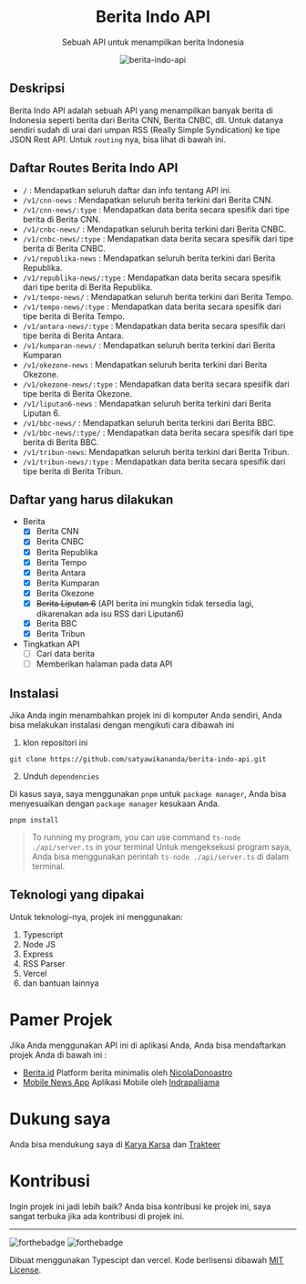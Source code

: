 <div align="center">
<h1>Berita Indo API</h1>

<p>Sebuah API untuk menampilkan berita Indonesia</p>

![berita-indo-api](https://socialify.git.ci/satyawikananda/berita-indo-api/image?description=1&forks=1&issues=1&logo=https%3A%2F%2Fi.pinimg.com%2Foriginals%2F26%2F91%2Ff2%2F2691f2fa1a0f078f5f274edf7fea6763.png&owner=1&pulls=1&stargazers=1&theme=Light)

</div>

## Deskripsi

Berita Indo API adalah sebuah API yang menampilkan banyak berita di Indonesia seperti berita dari Berita CNN, Berita CNBC, dll. Untuk datanya sendiri sudah di urai dari umpan RSS (Really Simple Syndication) ke tipe JSON Rest API. Untuk `routing` nya, bisa lihat di bawah ini.

## Daftar Routes Berita Indo API

- `/` : Mendapatkan seluruh daftar dan info tentang API ini.
- `/v1/cnn-news` : Mendapatkan seluruh berita terkini dari Berita CNN.
- `/v1/cnn-news/:type` : Mendapatkan data berita secara spesifik dari tipe berita di Berita CNN.
- `/v1/cnbc-news/` : Mendapatkan seluruh berita terkini dari Berita CNBC.
- `/v1/cnbc-news/:type` : Mendapatkan data berita secara spesifik dari tipe berita di Berita CNBC.
- `/v1/republika-news` : Mendapatkan seluruh berita terkini dari Berita Republika.
- `/v1/republika-news/:type` : Mendapatkan data berita secara spesifik dari tipe berita di Berita Republika.
- `/v1/tempo-news/` : Mendapatkan seluruh berita terkini dari Berita Tempo.
- `/v1/tempo-news/:type` : Mendapatkan data berita secara spesifik dari tipe berita di Berita Tempo.
- `/v1/antara-news/:type` : Mendapatkan data berita secara spesifik dari tipe berita di Berita Antara.
- `/v1/kumparan-news/` : Mendapatkan seluruh berita terkini dari Berita Kumparan
- `/v1/okezone-news` : Mendapatkan seluruh berita terkini dari Berita Okezone.
- `/v1/okezone-news/:type` : Mendapatkan data berita secara spesifik dari tipe berita di Berita Okezone.
- `/v1/liputan6-news` : Mendapatkan seluruh berita terkini dari Berita Liputan 6.
- `/v1/bbc-news/` : Mendapatkan seluruh berita terkini dari Berita BBC.
- `/v1/bbc-news/:type/` : Mendapatkan data berita secara spesifik dari tipe berita di Berita BBC.
- `/v1/tribun-news`: Mendapatkan seluruh berita terkini dari Berita Tribun.
- `/v1/tribun-news/:type` : Mendapatkan data berita secara spesifik dari tipe berita di Berita Tribun.

## Daftar yang harus dilakukan

- Berita
  - [x] Berita CNN
  - [x] Berita CNBC
  - [x] Berita Republika
  - [x] Berita Tempo
  - [x] Berita Antara
  - [x] Berita Kumparan
  - [x] Berita Okezone
  - [x] ~~Berita Liputan 6~~ (API berita ini mungkin tidak tersedia lagi, dikarenakan ada isu RSS dari Liputan6)
  - [x] Berita BBC
  - [x] Berita Tribun
- Tingkatkan API
  - [ ] Cari data berita
  - [ ] Memberikan halaman pada data API

## Instalasi

Jika Anda ingin menambahkan projek ini di komputer Anda sendiri, Anda bisa melakukan instalasi dengan mengikuti cara dibawah ini

1. klon repositori ini

```
git clone https://github.com/satyawikananda/berita-indo-api.git
```

2. Unduh `dependencies`

Di kasus saya, saya menggunakan `pnpm` untuk `package manager`, Anda bisa menyesuaikan dengan `package manager` kesukaan Anda.

```
pnpm install
```

> To running my program, you can use command `ts-node ./api/server.ts` in your terminal
> Untuk mengeksekusi program saya, Anda bisa menggunakan perintah `ts-node ./api/server.ts` di dalam terminal.

## Teknologi yang dipakai

Untuk teknologi-nya, projek ini menggunakan:

1. Typescript
2. Node JS
3. Express
4. RSS Parser
5. Vercel
6. dan bantuan lainnya

# Pamer Projek

Jika Anda menggunakan API ini di aplikasi Anda, Anda bisa mendaftarkan projek Anda di bawah ini :

- [Berita.id](https://github.com/NicolaDonoastro/berita.id) Platform berita minimalis oleh [NicolaDonoastro](https://github.com/NicolaDonoastro)
- [Mobile News App](https://github.com/indrapalijama/mobile-news-platform) Aplikasi Mobile oleh [Indrapalijama](https://github.com/indrapalijama)

# Dukung saya

Anda bisa mendukung saya di [Karya Karsa](https://karyakarsa.com/satyawikananda) dan [Trakteer](https://trakteer.id/satya-wikananda/)

# Kontribusi

Ingin projek ini jadi lebih baik? Anda bisa kontribusi ke projek ini, saya sangat terbuka jika ada kontribusi di projek ini.

---

![forthebadge](https://forthebadge.com/images/badges/built-with-love.svg)
![forthebadge](https://forthebadge.com/images/badges/made-with-typescript.svg)

Dibuat menggunakan Typescipt dan vercel. Kode berlisensi dibawah [MIT License](https://raw.githubusercontent.com/satyawikananda/berita-indo-api/main/LICENSE?token=AH44ZFF4GHAMNS4WIL4FCC3ADZ4F6).
